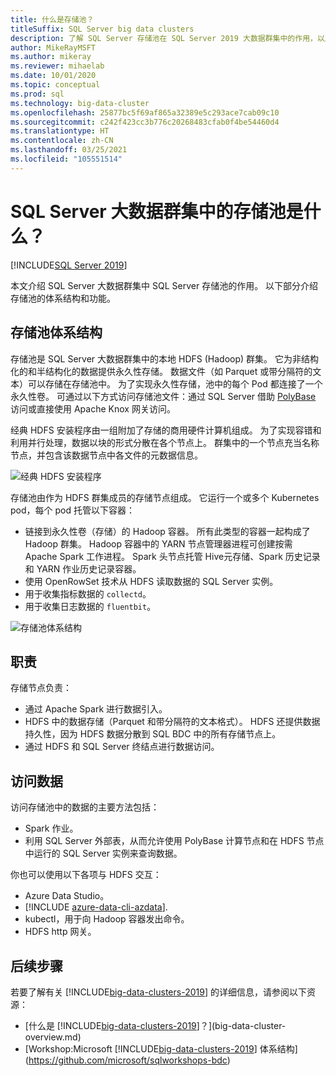 ```yaml
---
title: 什么是存储池？
titleSuffix: SQL Server big data clusters
description: 了解 SQL Server 存储池在 SQL Server 2019 大数据群集中的作用，以及 SQL 存储池的体系结构和功能。
author: MikeRayMSFT
ms.author: mikeray
ms.reviewer: mihaelab
ms.date: 10/01/2020
ms.topic: conceptual
ms.prod: sql
ms.technology: big-data-cluster
ms.openlocfilehash: 25877bc5f69af865a32389e5c293ace7cab09c10
ms.sourcegitcommit: c242f423cc3b776c20268483cfab0f4be54460d4
ms.translationtype: HT
ms.contentlocale: zh-CN
ms.lasthandoff: 03/25/2021
ms.locfileid: "105551514"
---
```

# <a name="what-is-the-storage-pool-in-a-sql-server-big-data-cluster"></a>SQL Server 大数据群集中的存储池是什么？

[!INCLUDE[SQL Server 2019](../includes/applies-to-version/sqlserver2019.md)]

本文介绍 SQL Server 大数据群集中 SQL Server 存储池的作用。 以下部分介绍存储池的体系结构和功能。

## <a name="storage-pool-architecture"></a>存储池体系结构

存储池是 SQL Server 大数据群集中的本地 HDFS (Hadoop) 群集。 它为非结构化的和半结构化的数据提供永久性存储。 数据文件（如 Parquet 或带分隔符的文本）可以存储在存储池中。 为了实现永久性存储，池中的每个 Pod 都连接了一个永久性卷。 可通过以下方式访问存储池文件：通过 SQL Server 借助 [PolyBase](../relational-databases/polybase/polybase-guide.md) 访问或直接使用 Apache Knox 网关访问。

经典 HDFS 安装程序由一组附加了存储的商用硬件计算机组成。 为了实现容错和利用并行处理，数据以块的形式分散在各个节点上。 群集中的一个节点充当名称节点，并包含该数据节点中各文件的元数据信息。

![经典 HDFS 安装程序](media/concept-storage-pool/classic-hdfs-setup.png)

存储池由作为 HDFS 群集成员的存储节点组成。 它运行一个或多个 Kubernetes pod，每个 pod 托管以下容器：

- 链接到永久性卷（存储）的 Hadoop 容器。 所有此类型的容器一起构成了 Hadoop 群集。 Hadoop 容器中的 YARN 节点管理器进程可创建按需 Apache Spark 工作进程。 Spark 头节点托管 Hive元存储、Spark 历史记录和 YARN 作业历史记录容器。
- 使用 OpenRowSet 技术从 HDFS 读取数据的 SQL Server 实例。
- 用于收集指标数据的 `collectd`。
- 用于收集日志数据的 `fluentbit`。

![存储池体系结构](media/concept-storage-pool/scale-big-data-on-demand.png)

## <a name="responsibilities"></a>职责

存储节点负责：

- 通过 Apache Spark 进行数据引入。
- HDFS 中的数据存储（Parquet 和带分隔符的文本格式）。 HDFS 还提供数据持久性，因为 HDFS 数据分散到 SQL BDC 中的所有存储节点上。
- 通过 HDFS 和 SQL Server 终结点进行数据访问。

## <a name="accessing-data"></a>访问数据

访问存储池中的数据的主要方法包括：

- Spark 作业。
- 利用 SQL Server 外部表，从而允许使用 PolyBase 计算节点和在 HDFS 节点中运行的 SQL Server 实例来查询数据。

你也可以使用以下各项与 HDFS 交互：

- Azure Data Studio。
- [!INCLUDE [azure-data-cli-azdata](../includes/azure-data-cli-azdata.md)].
- kubectl，用于向 Hadoop 容器发出命令。
- HDFS http 网关。

## <a name="next-steps"></a>后续步骤

若要了解有关 [!INCLUDE[big-data-clusters-2019](../includes/ssbigdataclusters-ss-nover.md)] 的详细信息，请参阅以下资源：

- [什么是 [!INCLUDE[big-data-clusters-2019](../includes/ssbigdataclusters-ver15.md)]？](big-data-cluster-overview.md)
- [Workshop:Microsoft [!INCLUDE[big-data-clusters-2019](../includes/ssbigdataclusters-ss-nover.md)] 体系结构](https://github.com/microsoft/sqlworkshops-bdc)
